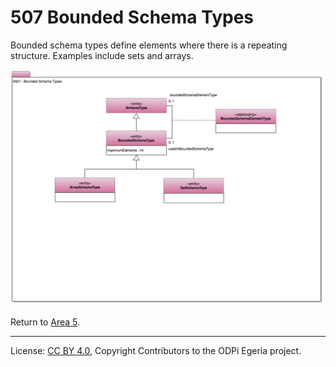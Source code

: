 <!-- SPDX-License-Identifier: CC-BY-4.0 -->
<!-- Copyright Contributors to the ODPi Egeria project. -->

# 507 Bounded Schema Types

Bounded schema types define elements where there is a repeating structure.
Examples include sets and arrays.


![UML](0507-Bounded-Schema-Types.png)

Return to [Area 5](Area-5-models.md).




----
License: [CC BY 4.0](https://creativecommons.org/licenses/by/4.0/),
Copyright Contributors to the ODPi Egeria project.